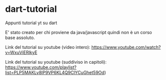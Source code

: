 # dart-tutorial
Appunti tutorial yt su dart

E' stato creato per chi proviene da java/javascript quindi non è un corso base assoluto.


Link del tutorial su youtube (video intero): https://www.youtube.com/watch?v=WxuViERlkyE

Link del tutorial su youtube (suddiviso in capitoli): https://www.youtube.com/playlist?list=PLP5MAKLy8lP9VP6KL4Q9ClYCuGhet59Od)


